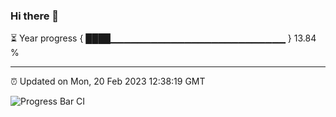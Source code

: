 ### Hi there 👋

⏳ Year progress { ████▁▁▁▁▁▁▁▁▁▁▁▁▁▁▁▁▁▁▁▁▁▁▁▁▁▁ } 13.84 %

---

⏰ Updated on Mon, 20 Feb 2023 12:38:19 GMT

![Progress Bar CI](https://github.com/ZhaoGui/ZhaoGui/workflows/Progress%20Bar%20CI/badge.svg)
